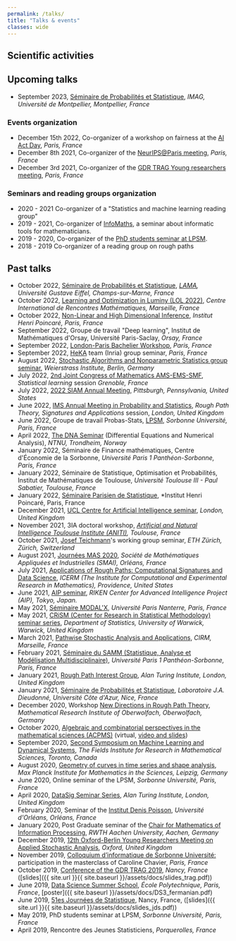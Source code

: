 ```yaml
---
permalink: /talks/
title: "Talks & events"
classes: wide
---
```



## Scientific activities

## Upcoming talks

* September 2023, [Séminaire de Probabilités et Statistique](https://imag.umontpellier.fr/?page_id=625&idsem=13), *IMAG, Université de Montpellier, Montpellier, France*

### Events organization

* December 15th 2022, Co-organizer of a workshop on fairness at the [AI Act Day](https://www.impact-ai.fr/fr/aiactday/), *Paris, France*
* December 8th 2021, Co-organizer of the [NeurIPS@Paris meeting](https://neurips2021paris.github.io), *Paris, France*
* December 3rd 2021, Co-organizer of the [GDR TRAG Young researchers meeting](https://young-trag-2021.sciencesconf.org), *Paris, France*

### Seminars and reading groups organization

* 2020 - 2021 Co-organizer of a "Statistics and machine learning reading group"
* 2019 - 2021, Co-organizer of [InfoMaths](http://infomath.pages.math.cnrs.fr/), a seminar about informatic tools for mathematicians.
* 2019 - 2020, Co-organizer of the [PhD students seminar at LPSM](http://www.lpsm.paris/agenda/seminaires-gdt/gtt/).
* 2018 - 2019 Co-organizer of a reading group on rough paths


## Past talks

* October 2022, [Séminaire de Probabilités et Statistique](https://lama.u-pem.fr/evenements/seminaire/seminaire_de_probabilites_et_statistiques), *[LAMA](https://lama.u-pem.fr/), Université Gustave Eiffel, Champs-sur-Marne, France*
* October 2022, [Learning and Optimization in Luminy (LOL 2022)](https://conferences.cirm-math.fr/2551.html), *Centre International de Rencontres Mathématiques, Marseille, France*
* October 2022, [Non-Linear and High Dimensional Inference](https://indico.math.cnrs.fr/category/498/), *Institut Henri Poincaré, Paris, France*
* September 2022, Groupe de travail "Deep learning", Institut de Mathématiques d'Orsay, Université Paris-Saclay, *Orsay, France*
* September 2022, [London-Paris Bachelier Workshop](http://www.bachelier-paris.fr/london-paris-bachelier-workshop/), *Paris, France*
* September 2022, [HeKA](https://team.inria.fr/heka/) team (Inria) group seminar, *Paris, France*
* August 2022, [Stochastic Algorithms and Nonparametric Statistics group seminar](https://www.wias-berlin.de/research/rgs/fg6/), *Weierstrass Institute, Berlin, Germany*
* July 2022, [2nd Joint Congress of Mathematics AMS-EMS-SMF](https://ams-ems-smf2022.inviteo.fr/en/welcome/4), *Statistical learning* session *Grenoble, France*
* July 2022, [2022 SIAM Annual Meeting](https://www.siam.org/conferences/cm/conference/an22), *Pittsburgh, Pennsylvania, United States*
* June 2022, [IMS Annual Meeting in Probability and Statistics](https://www.imsannualmeeting-london2022.com), *Rough Path Theory, Signatures and Applications* session, *London, United Kingdom*
* June 2022, Groupe de travail Probas-Stats, [LPSM](https://www.lpsm.paris/), *Sorbonne Université, Paris, France*
* April 2022, [The DNA Seminar](https://wiki.math.ntnu.no/seminar/dna) (Differential Equations and Numerical Analysis), *NTNU, Trondheim, Norway*
* January 2022, Séminaire de Finance mathématiques, Centre d'Économie de la Sorbonne, *Université Paris 1 Panthéon-Sorbonne, Paris, France*
* January 2022, Séminaire de Statistique, Optimisation et Probabilités, Institut de Mathématiques de Toulouse, *Université Toulouse III - Paul Sabatier, Toulouse, France*
* January 2022, [Séminaire Parisien de Statistique](https://sites.google.com/site/semstats/ann%C3%A9e-2021-2022/s%C3%A9ance-du-3-janvier-2022?authuser=0), *Institut Henri Poincaré, Paris, France
* December 2021, [UCL Centre for Artificial Intelligence seminar](https://www.youtube.com/c/UCLCentreforArtificialIntelligence/featured), *London, United Kingdom*
* November 2021, 3IA doctoral workshop, *[Artificial and Natural Intelligence Toulouse Institute (ANITI)](https://aniti.univ-toulouse.fr/en/), Toulouse, France*
* October 2021, [Josef Teichmann](https://people.math.ethz.ch/~jteichma/)'s working group seminar, *ETH Zürich, Zürich, Switzerland*
* August 2021, [Journées MAS 2020](https://mas2020.sciencesconf.org), *Société de Mathématiques Appliquées et Industrielles (SMAI), Orléans, France*
* July 2021, [Applications of Rough Paths: Computational Signatures and Data Science](https://icerm.brown.edu/topical_workshops/tw-21-rp/), *ICERM (The Institute for Computational and Experimental Research in Mathematics), Providence, United States*
* June 2021, [AIP seminar](https://team-approx-bayes.github.io/reading/), *RIKEN Center for Advanced Intelligence Project (AIP), Tokyo, Japan.*
* May 2021, [Séminaire MODAL'X](https://modalx.parisnanterre.fr/seminaires/), *Université Paris Nanterre, Paris, France*
* May 2021, [CRiSM (Center for Research in Statistical Methodology) seminar series](https://warwick.ac.uk/fac/sci/statistics/crism/seminars/), *Department of Statistics, University of Warwick, Warwick, United Kingdom*
* March 2021, [Pathwise Stochastic Analysis and Applications](https://conferences.cirm-math.fr/2322.html), *CIRM, Marseille, France*
* February 2021, [Séminaire du SAMM (Statistique, Analyse et Modélisation Multidisciplinaire)](http://samm.univ-paris1.fr/-Seminaire-du-SAMM-), *Université Paris 1 Panthéon-Sorbonne, Paris, France* 
* January 2021, [Rough Path Interest Group](https://datasig.ac.uk/event/adeline-fermanian-13-jan-2021), *Alan Turing Institute, London, United Kingdom* 
* January 2021, [Séminaire de Probabilités et Statistique](https://math.unice.fr/seminairesequipeps/séminaire-de-léquipe-de-probabilités-et-statistique.html), *Laboratoire J.A. Dieudonné, Université Côte d'Azur, Nice, France*
* December 2020, Workshop [New Directions in Rough Path Theory](https://www.mfo.de/occasion/2050a/www_view), *Mathematical Research Institute of Oberwolfach, Oberwolfach, Germany* 
* October 2020, [Algebraic and combinatorial perspectives in the mathematical sciences (ACPMS)](https://www.math.ntnu.no/acpms/) (virtual, [video and slides](https://www.math.ntnu.no/acpms/view_talk.html?id=63))
* September 2020, [Second Symposium on Machine Learning and Dynamical Systems](http://www.fields.utoronto.ca/activities/20-21/dynamical), *The Fields Institute for Research in Mathematical Sciences, Toronto, Canada* 
* August 2020, [Geometry of curves in time series and shape analysis](https://www.mis.mpg.de/calendar/conferences/2020/geometry-of-curves2020.html), *Max Planck Institute for Mathematics in the Sciences, Leipzig, Germany* 
* June 2020, Online seminar of the LPSM, *Sorbonne Université, Paris, France* 
* April 2020, [DataSig Seminar Series](https://datasig.ac.uk/event/adeline-fermanian-discussing-xyz), *Alan Turing Institute, London, United Kingdom* 
* February 2020, Seminar of the [Institut Denis Poisson](https://www.idpoisson.fr), *Université d'Orléans, Orléans, France*
* January 2020, Post Graduate seminar of the [Chair for Mathematics of Information Processing](https://www.mathc.rwth-aachen.de/en/home/home/), *RWTH Aachen University, Aachen, Germany*
* December 2019, [12th Oxford-Berlin Young Researchers Meeting on Applied Stochastic Analysis](https://www.maths.ox.ac.uk/events/conferences/12th-oxford-berlin-conference), *Oxford, United Kingdom*
* November 2019, [Colloquium d’informatique de Sorbonne Université:](https://www.lip6.fr/colloquium/?guest=Chavier) participation in the masterclass of Caroline Chavier, *Paris, France*
* October 2019, [Conference of the GDR TRAG 2019](https://trag2019.event.univ-lorraine.fr/), *Nancy, France* ([slides]({{ site.url }}{{ site.baseurl }}/assets/docs/slides_trag.pdf))
* June 2019, [Data Science Summer School](https://www.ds3-datascience-polytechnique.fr/), *École Polytechnique, Paris, France*, [poster]({{ site.baseurl }}/assets/docs/DS3_fermanian.pdf)
* June 2019, [51es Journées de Statistique](http://jds2019.sfds.asso.fr/), Nancy, France, ([slides]({{ site.url }}{{ site.baseurl }}/assets/docs/slides_jds.pdf))
* May 2019, PhD students seminar at LPSM, *Sorbonne Université, Paris, France*
* April 2019, Rencontre des Jeunes Statisticiens, *Porquerolles, France*












